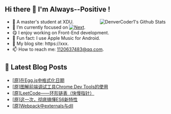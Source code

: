 ## Hi there 👋 I'm Always--Positive !
<div>
  <img alt="DenverCoder1's Github Stats" src="https://denvercoder1-github-readme-stats.vercel.app/api?username=qq1120637483&show_icons=true&count_private=true&theme=react&hide_border=true&hide_title=true&bg_color=1F222E&title_color=F85D7F&icon_color=F8D866" align= "right" />

- 🎒 A master's student at XDU. 
- 🔬 I’m currently focused on [![Next](https://img.shields.io/badge/-Next-brightgreen)](https://). 
- 😋 I enjoy working on Front-End development.
- 🎵 Fun fact: I use Apple Music for Android.
- 📝 My blog site: https://xxx.
- 📫 How to reach me:  1120637483@qq.com.
</div>  


## 📕 Latest Blog Posts

<!-- BLOG-POST-LIST:START -->
- [[原]在Egg.js中格式化日期](https://blog.csdn.net/sinat_41696687/article/details/122284486)
- [[原]图解前端调试工具Chrome Dev Tools的使用](https://blog.csdn.net/sinat_41696687/article/details/122265559)
- [[原]LeetCode——环形链表（快慢指针）](https://blog.csdn.net/sinat_41696687/article/details/122265506)
- [[原]这一次，彻底搞懂ES6新特性](https://blog.csdn.net/sinat_41696687/article/details/122231166)
- [[原]Webpack中externals与dll](https://blog.csdn.net/sinat_41696687/article/details/122208054)
<!-- BLOG-POST-LIST:END -->










